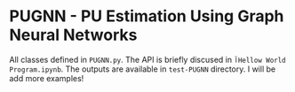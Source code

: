 # PUGNN - PU Estimation Using Graph Neural Networks

All classes defined in `PUGNN.py`. The API is briefly discused in `آHellow World Program.ipynb`.
The outputs are available in `test-PUGNN` directory. I will be add more examples!
